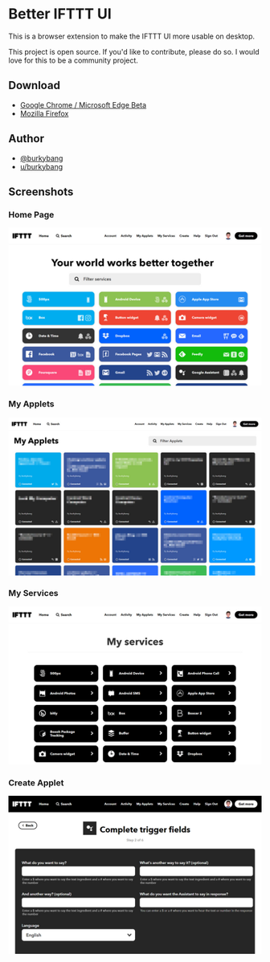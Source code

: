 # Better IFTTT UI

This is a browser extension to make the IFTTT UI more usable on desktop.

This project is open source. If you'd like to contribute, please do so. I would love for this to be a community project.

## Download

- [Google Chrome / Microsoft Edge Beta](https://chrome.google.com/webstore/detail/diopohabmpmmpdabhghdpjnkhlicfjnp)
- [Mozilla Firefox](https://addons.mozilla.org/en-US/firefox/addon/better-ifttt-ui/)

## Author

- [@burkybang](https://twitter.com/burkybang)
- [u/burkybang](https://reddit.com/u/burkybang)

## Screenshots

### Home Page
![Home Page](Screenshots/HomePage.jpg "Home Page")

### My Applets
![My Applets](Screenshots/MyApplets.jpg "My Applets")

### My Services
![My Services](Screenshots/MyServices.jpg "My Services")

### Create Applet
![Create Applet](Screenshots/CreateApplet.jpg "Create Applet")